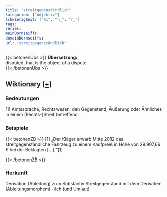 ```yaml
---
title: "streitgegenständlich"
kategorien: ["Adjektiv"]
schwierigkeit: ["k1", "h_", "r_"]
tags:
series:
mainDornseiffs:
domainDornseiffs:
url: "streitgegenständlich"
---
```


{{< betonenÜbs >}}
**Übersetzung:**  
disputed, that is the object of a  dispute  
{{< /betonenÜbs >}}

## Wiktionary [[+](https://de.wiktionary.org/wiki/streitgegenständlich)]

### Bedeutungen
[1] Amtssprache, Rechtswesen: den Gegenstand, Äußerung oder Ähnliches in einem (Rechts-)Streit betreffend  

### Beispiele
{{< betonenZB >}}
[1] „Der Kläger erwarb Mitte 2012 das streitgegenständliche Fahrzeug zu einem Kaufpreis in Höhe von 29.907,66 € bei der Beklagten […].“[1]  

{{< /betonenZB >}}
### Herkunft
Derivation (Ableitung) zum Substantiv Streitgegenstand mit dem Derivatem (Ableitungsmorphem) -lich (und Umlaut)  


